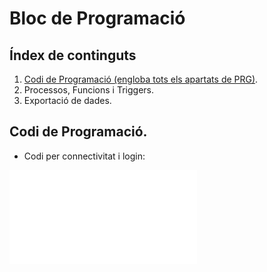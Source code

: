 # Bloc de Programació

## Índex de continguts

1. [Codi de Programació (engloba tots els apartats de PRG)](Codi-de-connectivitat-i-login).
2. Processos, Funcions i Triggers.
3. Exportació de dades.

## Codi de Programació.
- Codi per connectivitat i login:

![](connexio_login.py)
